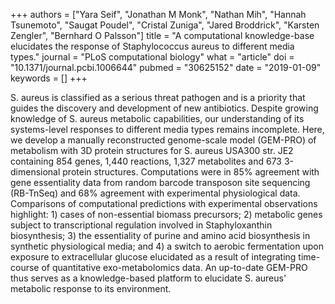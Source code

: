 +++
authors = ["Yara Seif", "Jonathan M Monk", "Nathan Mih", "Hannah Tsunemoto", "Saugat Poudel", "Cristal Zuniga", "Jared Broddrick", "Karsten Zengler", "Bernhard O Palsson"]
title = "A computational knowledge-base elucidates the response of Staphylococcus aureus to different media types."
journal = "PLoS computational biology"
what = "article"
doi = "10.1371/journal.pcbi.1006644"
pubmed = "30625152"
date = "2019-01-09"
keywords = []
+++

S. aureus is classified as a serious threat pathogen and is a priority that guides the discovery and development of new antibiotics. Despite growing knowledge of S. aureus metabolic capabilities, our understanding of its systems-level responses to different media types remains incomplete. Here, we develop a manually reconstructed genome-scale model (GEM-PRO) of metabolism with 3D protein structures for S. aureus USA300 str. JE2 containing 854 genes, 1,440 reactions, 1,327 metabolites and 673 3-dimensional protein structures. Computations were in 85% agreement with gene essentiality data from random barcode transposon site sequencing (RB-TnSeq) and 68% agreement with experimental physiological data. Comparisons of computational predictions with experimental observations highlight: 1) cases of non-essential biomass precursors; 2) metabolic genes subject to transcriptional regulation involved in Staphyloxanthin biosynthesis; 3) the essentiality of purine and amino acid biosynthesis in synthetic physiological media; and 4) a switch to aerobic fermentation upon exposure to extracellular glucose elucidated as a result of integrating time-course of quantitative exo-metabolomics data. An up-to-date GEM-PRO thus serves as a knowledge-based platform to elucidate S. aureus' metabolic response to its environment.